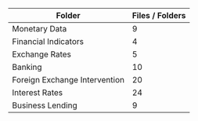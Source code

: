 | Folder                        |   Files / Folders |
|-------------------------------|-------------------|
| Monetary Data                 |                 9 |
| Financial Indicators          |                 4 |
| Exchange Rates                |                 5 |
| Banking                       |                10 |
| Foreign Exchange Intervention |                20 |
| Interest Rates                |                24 |
| Business Lending              |                 9 |